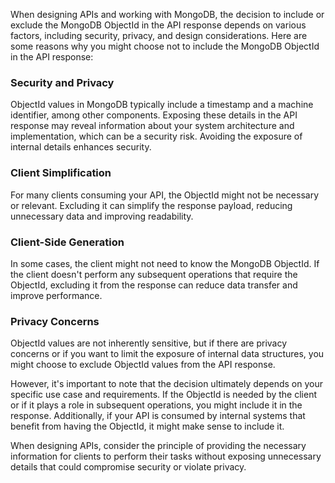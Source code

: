 When designing APIs and working with MongoDB, the decision to include or exclude the MongoDB ObjectId in the API response depends on various factors, including security, privacy, and design considerations. Here are some reasons why you might choose not to include the MongoDB ObjectId in the API response:

### Security and Privacy
ObjectId values in MongoDB typically include a timestamp and a machine identifier, among other components. Exposing these details in the API response may reveal information about your system architecture and implementation, which can be a security risk. Avoiding the exposure of internal details enhances security.

### Client Simplification
For many clients consuming your API, the ObjectId might not be necessary or relevant. Excluding it can simplify the response payload, reducing unnecessary data and improving readability.

### Client-Side Generation
In some cases, the client might not need to know the MongoDB ObjectId. If the client doesn't perform any subsequent operations that require the ObjectId, excluding it from the response can reduce data transfer and improve performance.

### Privacy Concerns
ObjectId values are not inherently sensitive, but if there are privacy concerns or if you want to limit the exposure of internal data structures, you might choose to exclude ObjectId values from the API response.

However, it's important to note that the decision ultimately depends on your specific use case and requirements. If the ObjectId is needed by the client or if it plays a role in subsequent operations, you might include it in the response. Additionally, if your API is consumed by internal systems that benefit from having the ObjectId, it might make sense to include it.

When designing APIs, consider the principle of providing the necessary information for clients to perform their tasks without exposing unnecessary details that could compromise security or violate privacy.
